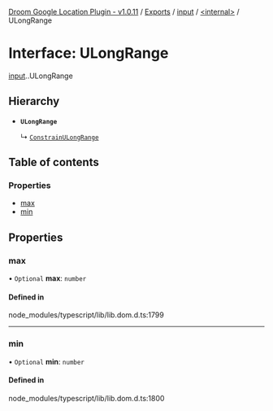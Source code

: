 [Droom Google Location Plugin - v1.0.11](../README.md) / [Exports](../modules.md) / [input](../modules/input.md) / [<internal\>](../modules/input._internal_.md) / ULongRange

# Interface: ULongRange

[input](../modules/input.md).[<internal>](../modules/input._internal_.md).ULongRange

## Hierarchy

- **`ULongRange`**

  ↳ [`ConstrainULongRange`](input._internal_.ConstrainULongRange.md)

## Table of contents

### Properties

- [max](input._internal_.ULongRange.md#max)
- [min](input._internal_.ULongRange.md#min)

## Properties

### max

• `Optional` **max**: `number`

#### Defined in

node_modules/typescript/lib/lib.dom.d.ts:1799

___

### min

• `Optional` **min**: `number`

#### Defined in

node_modules/typescript/lib/lib.dom.d.ts:1800
